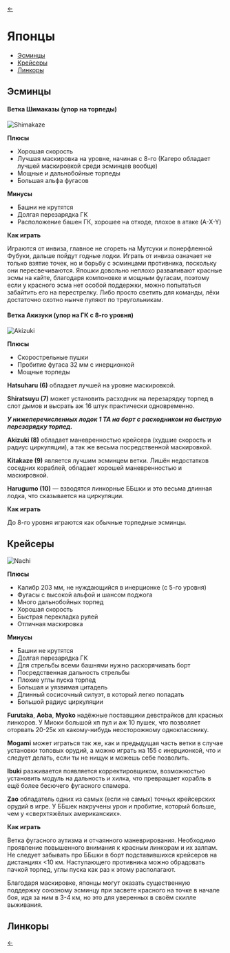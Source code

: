 [←](../readme.md)

# Японцы

- [Эсминцы](#Эсминцы)
- [Крейсеры](#Крейсеры)
- [Линкоры](#Линкоры)

## Эсминцы

#### Ветка Шимаказы (упор на торпеды)
![Shimakaze](https://sun9-70.userapi.com/c855036/v855036598/234e1f/uTelQmk9wIQ.jpg)

**Плюсы**
- Хорошая скорость
- Лучшая маскировка на уровне, начиная с 8-го (Кагеро обладает лучшей маскировкой среди эсминцев вообще)
- Мощные и дальнобойные торпеды
- Большая альфа фугасов

**Минусы**
- Башни не крутятся
- Долгая перезарядка ГК
- Расположение башен ГК, хорошее на отходе, плохое в атаке (A-X-Y)


**Как играть**

Играются от инвиза, главное не сгореть на Мутсуки и понерфленной Фубуки, дальше пойдут годные лодки.
Играть от инвиза означает не только взятие точек, но и борьбу с эсминцами противника, поскольку они пересвечиваются.
Япошки довольно неплохо разваливают красные эсмы на кайте, благодаря компоновке и мощным фугасам, поэтому если у красного эсма нет особой поддержки, можно попытаться забайтить его на перестрелку. Либо просто светить для команды, лёхи достаточно охотно нынче пуляют по треугольникам.

#### Ветка Акизуки (упор на ГК с 8-го уровня)
![Akizuki](https://sun9-26.userapi.com/c855036/v855036717/22abc7/B3PwdGSUgo8.jpg)

**Плюсы**
- Скорострельные пушки
- Пробитие фугаса 32 мм с инерционкой
- Мощные торпеды

**Hatsuharu (6)** обладает лучшей на уровне маскировкой.

**Shiratsuyu (7)** может установить расходник на перезарядку торпед в слот дымов и высрать аж 16 штук практически одновременно.

**_У нижеперечисленных лодок 1 ТА на борт с расходником на быструю перезарядку торпед._**

**Akizuki (8)** обладает маневренностью крейсера (худшие скорость и радиус циркуляции), а так же весьма посредственной маскировкой.

**Kitakaze (9)** является лучшим эсминцем ветки. Лишён недостатков соседних кораблей, обладает хорошей маневренностью и маскировкой.

**Harugumo (10)** — взводятся линкорные ББшки и это весьма длинная лодка, что сказывается на циркуляции.

**Как играть**

До 8-го уровня играются как обычные торпедные эсминцы.

## Крейсеры
![Nachi](https://sun9-2.userapi.com/c855036/v855036717/22abd9/cSv-eXri5HI.jpg)

**Плюсы**
- Калибр 203 мм, не нуждающийся в инерционке (с 5-го уровня)
- Фугасы с высокой альфой и шансом поджога
- Много дальнобойных торпед
- Хорошая скорость
- Быстрая перекладка рулей
- Отличная маскировка

**Минусы**
- Башни не крутятся
- Долгая перезарядка ГК
- Для стрельбы всеми башнями нужно раскорячивать борт
- Посредственная дальность стрельбы
- Плохие углы пуска торпед
- Большая и уязвимая цитадель
- Длинный сосисочный силуэт, в который легко попадать
- Большой радиус циркуляции

**Furutaka**, **Aoba**, **Myoko** надёжные поставщики девстрайков для красных линкоров. У Миоки большой хп пул и аж 10 пушек, что позволяет оторвать 20-25к хп какому-нибудь неосторожному однокласснику.

**Mogami** может играться так же, как и предыдущая часть ветки в случае установки топовых орудий, а можно играть на 155 с инерционкой, что и следует делать, если ты не нищук и можешь себе позволить.

**Ibuki** разживается появляется корректировщиком, возможностью установить модуль на дальность и хилка, что превращает корабль в ещё более бесючего фугасного спамера.

**Zao** обладатель одних из самых (если не самых) точных крейсерских орудий в игре. У ББшек накручены урон и пробитие, который больше, чем у «сверхтяжёлых американских».

**Как играть**

Ветка фугасного аутизма и отчаянного маневрирования. Необходимо проявление повышенного внимания к красным линкорам и их залпам. Не следует забывать про ББшки в борт подставившихся крейсеров на дистанциях <10 км. Наступающего противника можно обрадовать пачкой торпед, углы пуска как раз к этому располагают.

Благодаря маскировке, японцы могут оказать существенную поддержку союзному эсминцу при засвете красного на точке в начале боя, идя за ним в 3-4 км, но это для уверенных в своём скилле выживания.

## Линкоры

[←](../readme.md)

